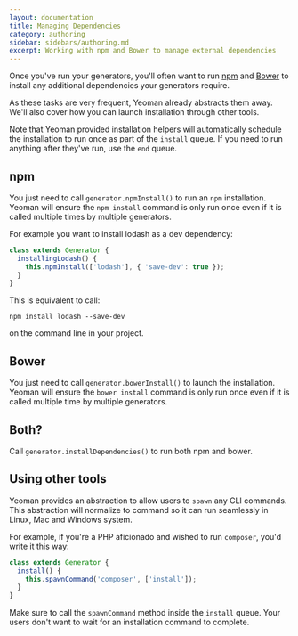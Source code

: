 ```yaml
---
layout: documentation
title: Managing Dependencies
category: authoring
sidebar: sidebars/authoring.md
excerpt: Working with npm and Bower to manage external dependencies
---
```


Once you've run your generators, you'll often want to run [npm](https://www.npmjs.com/) and [Bower](http://bower.io/) to install any additional dependencies your generators require.

As these tasks are very frequent, Yeoman already abstracts them away. We'll also cover how you can launch installation through other tools.

Note that Yeoman provided installation helpers will automatically schedule the installation to run once as part of the `install` queue. If you need to run anything after they've run, use the `end` queue.

## npm

You just need to call `generator.npmInstall()` to run an `npm` installation. Yeoman will ensure the `npm install` command is only run once even if it is called multiple times by multiple generators.

For example you want to install lodash as a dev dependency:

```js
class extends Generator {
  installingLodash() {
    this.npmInstall(['lodash'], { 'save-dev': true });
  }
}
```

This is equivalent to call:

```
npm install lodash --save-dev
```

on the command line in your project.


## Bower

You just need to call `generator.bowerInstall()` to launch the installation. Yeoman will ensure the `bower install` command is only run once even if it is called multiple time by multiple generators.

## Both?

Call `generator.installDependencies()` to run both npm and bower.

## Using other tools

Yeoman provides an abstraction to allow users to `spawn` any CLI commands. This abstraction will normalize to command so it can run seamlessly in Linux, Mac and Windows system.

For example, if you're a PHP aficionado and wished to run `composer`, you'd write it this way:

```js
class extends Generator {
  install() {
    this.spawnCommand('composer', ['install']);
  }
}
```

Make sure to call the `spawnCommand` method inside the `install` queue. Your users don't want to wait for an installation command to complete.
